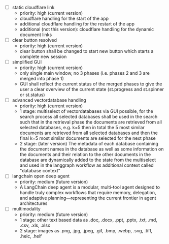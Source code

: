 - [ ] static cloudflare link
    - priority: high (current version)
    - cloudflare handling for the start of the app
    - additional cloudflare handling for the restart of the app
    - additional (not this version): cloudflare handling for the dynamic document links
- [ ] clear button resolved
    - priority: high (current version)
    - clear button shall be changed to start new button which starts a complete new session
- [ ] simplified GUI
    - priority: high (current version)
    - only single main window, no 3 phases (i.e. phases 2 and 3 are merged into phase 1)
    - GUI shall reflect the current status of the merged phases to give the user a clear overview of the current state (st.progress and st.spinner or st.status)
- [ ] advanced vectordatabase handling
    - priority: high (current version)
    - 1 stage: multiselect of vectordatabases via GUI possible, for the search process all selected databases shall be used in the search such that in the retrieval phase the documents are retrieved from all selected databases, e.g. k=5 then in total the 5 most similar documents are retrieved from all selected databases and then the final k=5 most similar documents are selected for the next phase 
    - 2 stage: (later version) The metadata of each database containing the document names in the database as well as some information on the documents and their relation to the other documents in the database are dynamically added to the state from the multiselect and used in the langgraph workflow as additional context called "database context"
- [ ] langchain open deep agent
    - priority: medium (future version)
    - A LangChain deep agent is a modular, multi-tool agent designed to handle truly complex workflows that require memory, delegation, and adaptive planning—representing the current frontier in agent architectures
- [ ] multimodality
    - priority: medium (future version)
    - 1 stage: other text based data as .doc, .docx, .ppt, .pptx, .txt, .md, .csv, .xls, .xlsx
    - 2 stage: images as .png, .jpg, .jpeg, .gif, .bmp, .webp, .svg, .tiff, .heic, .heif

    